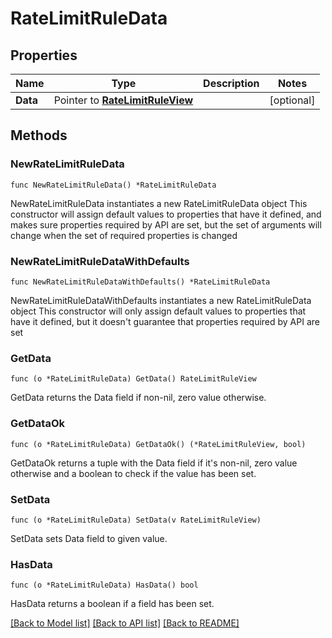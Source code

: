 # RateLimitRuleData

## Properties

Name | Type | Description | Notes
------------ | ------------- | ------------- | -------------
**Data** | Pointer to [**RateLimitRuleView**](RateLimitRuleView.md) |  | [optional] 

## Methods

### NewRateLimitRuleData

`func NewRateLimitRuleData() *RateLimitRuleData`

NewRateLimitRuleData instantiates a new RateLimitRuleData object
This constructor will assign default values to properties that have it defined,
and makes sure properties required by API are set, but the set of arguments
will change when the set of required properties is changed

### NewRateLimitRuleDataWithDefaults

`func NewRateLimitRuleDataWithDefaults() *RateLimitRuleData`

NewRateLimitRuleDataWithDefaults instantiates a new RateLimitRuleData object
This constructor will only assign default values to properties that have it defined,
but it doesn't guarantee that properties required by API are set

### GetData

`func (o *RateLimitRuleData) GetData() RateLimitRuleView`

GetData returns the Data field if non-nil, zero value otherwise.

### GetDataOk

`func (o *RateLimitRuleData) GetDataOk() (*RateLimitRuleView, bool)`

GetDataOk returns a tuple with the Data field if it's non-nil, zero value otherwise
and a boolean to check if the value has been set.

### SetData

`func (o *RateLimitRuleData) SetData(v RateLimitRuleView)`

SetData sets Data field to given value.

### HasData

`func (o *RateLimitRuleData) HasData() bool`

HasData returns a boolean if a field has been set.


[[Back to Model list]](../README.md#documentation-for-models) [[Back to API list]](../README.md#documentation-for-api-endpoints) [[Back to README]](../README.md)


